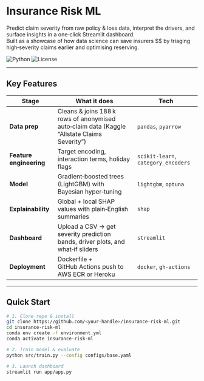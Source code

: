 # Insurance Risk ML 

Predict claim severity from raw policy & loss data, interpret the drivers, and surface insights in a one‑click Streamlit dashboard.  
Built as a showcase of how data science can save insurers $$ by triaging high‑severity claims earlier and optimising reserving.

![Python](https://img.shields.io/badge/Python-3.9-blue) ![License](https://img.shields.io/badge/License-MIT-green)

---

## Key Features
| Stage | What it does | Tech |
|-------|--------------|------|
| **Data prep** | Cleans & joins 188 k rows of anonymised auto‑claim data (Kaggle “Allstate Claims Severity”) | `pandas`, `pyarrow` |
| **Feature engineering** | Target encoding, interaction terms, holiday flags | `scikit‑learn`, `category_encoders` |
| **Model** | Gradient‑boosted trees (LightGBM) with Bayesian hyper‑tuning | `lightgbm`, `optuna` |
| **Explainability** | Global + local SHAP values with plain‑English summaries | `shap` |
| **Dashboard** | Upload a CSV → get severity prediction bands, driver plots, and what‑if sliders | `streamlit` |
| **Deployment** | Dockerfile + GitHub Actions push to AWS ECR or Heroku | `docker`, `gh‑actions` |

---

## Quick Start

```bash
# 1. Clone repo & install
git clone https://github.com/<your‑handle>/insurance-risk-ml.git
cd insurance-risk-ml
conda env create -f environment.yml
conda activate insurance-risk-ml

# 2. Train model & evaluate
python src/train.py --config configs/base.yaml

# 3. Launch dashboard
streamlit run app/app.py
